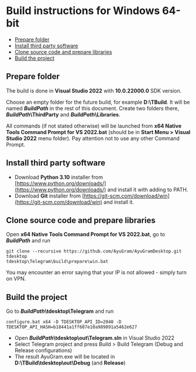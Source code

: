 # Build instructions for Windows 64-bit

- [Prepare folder](#prepare-folder)
- [Install third party software](#install-third-party-software)
- [Clone source code and prepare libraries](#clone-source-code-and-prepare-libraries)
- [Build the project](#build-the-project)

## Prepare folder

The build is done in **Visual Studio 2022** with **10.0.22000.0** SDK version.

Choose an empty folder for the future build, for example **D:\\TBuild**. It will be named ***BuildPath*** in the rest of this document. Create two folders there, ***BuildPath*\\ThirdParty** and ***BuildPath*\\Libraries**.

All commands (if not stated otherwise) will be launched from **x64 Native Tools Command Prompt for VS 2022.bat** (should be in **Start Menu > Visual Studio 2022** menu folder). Pay attention not to use any other Command Prompt.

## Install third party software

* Download **Python 3.10** installer from [https://www.python.org/downloads/](https://www.python.org/downloads/) and install it with adding to PATH.
* Download **Git** installer from [https://git-scm.com/download/win](https://git-scm.com/download/win) and install it.

## Clone source code and prepare libraries

Open **x64 Native Tools Command Prompt for VS 2022.bat**, go to ***BuildPath*** and run

    git clone --recursive https://github.com/AyuGram/AyuGramDesktop.git tdesktop
    tdesktop\Telegram\build\prepare\win.bat

You may encounter an error saying that your IP is not allowed - simply turn on VPN.

## Build the project

Go to ***BuildPath*\\tdesktop\\Telegram** and run

    configure.bat x64 -D TDESKTOP_API_ID=2040 -D TDESKTOP_API_HASH=b18441a1ff607e10a989891a5462e627

* Open ***BuildPath*\\tdesktop\\out\\Telegram.sln** in Visual Studio 2022
* Select Telegram project and press Build > Build Telegram (Debug and Release configurations)
* The result AyuGram.exe will be located in **D:\TBuild\tdesktop\out\Debug** (and **Release**)
